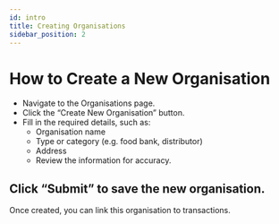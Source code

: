 ```yaml
---
id: intro
title: Creating Organisations
sidebar_position: 2
---
```

# How to Create a New Organisation

* Navigate to the Organisations page.
* Click the “Create New Organisation” button.
* Fill in the required details, such as:
  * Organisation name
  * Type or category (e.g. food bank, distributor)
  * Address
  * Review the information for accuracy.

## Click “Submit” to save the new organisation.

Once created, you can link this organisation to transactions.